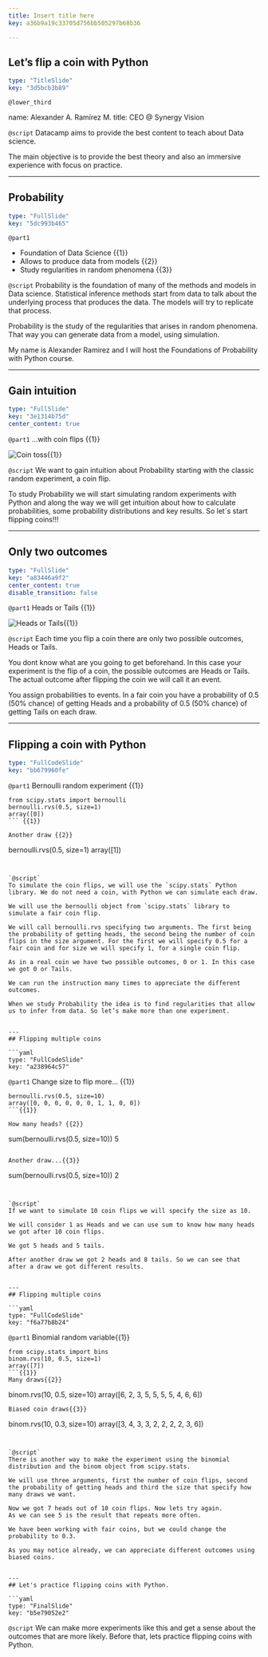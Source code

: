 ```yaml
---
title: Insert title here
key: a36b9a19c33705d756bb505297b68b36

---
```

## Let’s flip a coin with Python

```yaml
type: "TitleSlide"
key: "3d5bcb3b89"
```

`@lower_third`

name: Alexander A. Ramírez M.
title: CEO @ Synergy Vision


`@script`
Datacamp aims to provide the best content to teach about Data science. 

The main objective is to provide the best theory and also an immersive experience with focus on practice.


---
## Probability

```yaml
type: "FullSlide"
key: "5dc993b465"
```

`@part1`
- Foundation of Data Science {{1}}
- Allows to produce data from models {{2}}
- Study regularities in random phenomena {{3}}


`@script`
Probability is the foundation of many of the methods and models in Data science. Statistical inference methods start from data to talk about the underlying process that produces the data. The models will try to replicate that process.

Probability is the study of the regularities that arises in random phenomena. That way you can generate data from a model, using simulation.

My name is Alexander Ramirez and I will host the Foundations of Probability with Python course.


---
## Gain intuition

```yaml
type: "FullSlide"
key: "3e1314b75d"
center_content: true
```

`@part1`
...with coin flips {{1}}

![Coin toss](https://assets.datacamp.com/production/repositories/3758/datasets/5d0d5f4e14e6109d612eaa697f9d0ba6e369e324/coin-toss2.jpg){{1}}


`@script`
We want to gain intuition about Probability starting with the classic random experiment, a coin flip.

To study Probability we will start simulating random experiments with Python and along the way we will get intuition about how to calculate probabilities, some probability distributions and key results. So let´s start flipping coins!!!


---
## Only two outcomes

```yaml
type: "FullSlide"
key: "a83446a9f2"
center_content: true
disable_transition: false
```

`@part1`
Heads or Tails {{1}} 

![Heads or Tails](https://assets.datacamp.com/production/repositories/3758/datasets/f20ded894493cc77a61e7e15885830e015521b0f/coin-head-and-tail-riddle.jpg){{1}}


`@script`
Each time you flip a coin there are only two possible outcomes, Heads or Tails.

You dont know what are you going to get beforehand. In this case your experiment is the flip of a coin, the possible outcomes are Heads or Tails. The actual outcome after flipping the coin we will call it an event.

You assign probabilities to events. In a fair coin you have a probability of 0.5 (50% chance) of getting Heads and a probability of 0.5 (50% chance) of getting Tails on each draw.


---
## Flipping a coin with Python

```yaml
type: "FullCodeSlide"
key: "bb679960fe"
```

`@part1`
Bernoulli random experiment {{1}}
```
from scipy.stats import bernoulli
bernoulli.rvs(0.5, size=1)
array([0])
``` {{1}}

Another draw {{2}}
```
bernoulli.rvs(0.5, size=1)
array([1])
```{{2}}


`@script`
To simulate the coin flips, we will use the `scipy.stats` Python library. We do not need a coin, with Python we can simulate each draw.

We will use the bernoulli object from `scipy.stats` library to simulate a fair coin flip.

We will call bernoulli.rvs specifying two arguments. The first being the probability of getting heads, the second being the number of coin flips in the size argument. For the first we will specify 0.5 for a fair coin and for size we will specify 1, for a single coin flip.

As in a real coin we have two possible outcomes, 0 or 1. In this case we got 0 or Tails.

We can run the instruction many times to appreciate the different outcomes.

When we study Probability the idea is to find regularities that allow us to infer from data. So let’s make more than one experiment.


---
## Flipping multiple coins

```yaml
type: "FullCodeSlide"
key: "a238964c57"
```

`@part1`
Change size to flip more… {{1}}
```
bernoulli.rvs(0.5, size=10)
array([0, 0, 0, 0, 0, 0, 1, 1, 0, 0])
```{{1}}

How many heads? {{2}}
```
sum(bernoulli.rvs(0.5, size=10))
5
```{{2}}

Another draw...{{3}}
```
sum(bernoulli.rvs(0.5, size=10))
2
```{{3}}


`@script`
If we want to simulate 10 coin flips we will specify the size as 10.

We will consider 1 as Heads and we can use sum to know how many heads we got after 10 coin flips.

We got 5 heads and 5 tails.

After another draw we got 2 heads and 8 tails. So we can see that after a draw we got different results.


---
## Flipping multiple coins

```yaml
type: "FullCodeSlide"
key: "f6a77b8b24"
```

`@part1`
Binomial random variable{{1}}
```
from scipy.stats import bins
binom.rvs(10, 0.5, size=1)
array([7])
```{{1}}
Many draws{{2}}
```
binom.rvs(10, 0.5, size=10)
array([6, 2, 3, 5, 5, 5, 5, 4, 6, 6])
```{{2}}
Biased coin draws{{3}}
```
binom.rvs(10, 0.3, size=10)
array([3, 4, 3, 3, 2, 2, 2, 2, 3, 6])
```{{3}}


`@script`
There is another way to make the experiment using the binomial distribution and the binom object from scipy.stats.

We will use three arguments, first the number of coin flips, second the probability of getting heads and third the size that specify how many draws we want.

Now we got 7 heads out of 10 coin flips. Now lets try again.
As we can see 5 is the result that repeats more often. 

We have been working with fair coins, but we could change the probability to 0.3.

As you may notice already, we can appreciate different outcomes using biased coins.


---
## Let's practice flipping coins with Python.

```yaml
type: "FinalSlide"
key: "b5e79052e2"
```

`@script`
We can make more experiments like this and get a sense about the outcomes that are more likely. Before that, lets practice flipping coins with Python.

